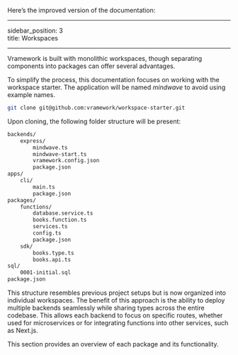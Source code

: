 Here’s the improved version of the documentation:

---

sidebar_position: 3  
title: Workspaces  

---

Vramework is built with monolithic workspaces, though separating components into packages can offer several advantages.

To simplify the process, this documentation focuses on working with the workspace starter. The application will be named *mindwave* to avoid using example names.

```bash
git clone git@github.com:vramework/workspace-starter.git
```

Upon cloning, the following folder structure will be present:

```bash
backends/
    express/
        mindwave.ts
        mindwave-start.ts
        vramework.config.json
        package.json
apps/
    cli/
        main.ts
        package.json
packages/
    functions/
        database.service.ts
        books.function.ts
        services.ts
        config.ts
        package.json
    sdk/
        books.type.ts
        books.api.ts
sql/
    0001-initial.sql
package.json
```

This structure resembles previous project setups but is now organized into individual workspaces. The benefit of this approach is the ability to deploy multiple backends seamlessly while sharing types across the entire codebase. This allows each backend to focus on specific routes, whether used for microservices or for integrating functions into other services, such as Next.js.

This section provides an overview of each package and its functionality.
